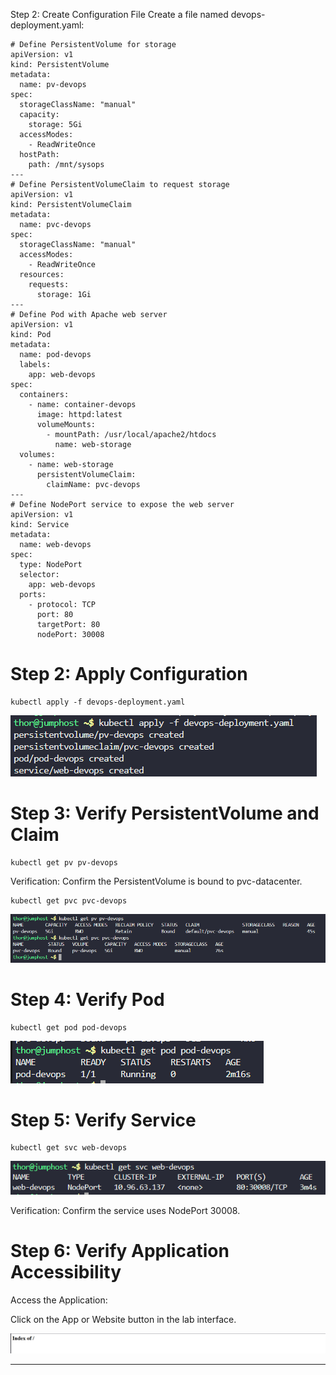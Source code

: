 Step 2: Create Configuration File
Create a file named devops-deployment.yaml:

```
# Define PersistentVolume for storage
apiVersion: v1
kind: PersistentVolume
metadata:
  name: pv-devops
spec:
  storageClassName: "manual"
  capacity:
    storage: 5Gi
  accessModes:
    - ReadWriteOnce
  hostPath:
    path: /mnt/sysops
---
# Define PersistentVolumeClaim to request storage
apiVersion: v1
kind: PersistentVolumeClaim
metadata:
  name: pvc-devops
spec:
  storageClassName: "manual"
  accessModes:
    - ReadWriteOnce
  resources:
    requests:
      storage: 1Gi
---
# Define Pod with Apache web server
apiVersion: v1
kind: Pod
metadata:
  name: pod-devops
  labels:
    app: web-devops
spec:
  containers:
    - name: container-devops
      image: httpd:latest
      volumeMounts:
        - mountPath: /usr/local/apache2/htdocs
          name: web-storage
  volumes:
    - name: web-storage
      persistentVolumeClaim:
        claimName: pvc-devops
---
# Define NodePort service to expose the web server
apiVersion: v1
kind: Service
metadata:
  name: web-devops
spec:
  type: NodePort
  selector:
    app: web-devops
  ports:
    - protocol: TCP
      port: 80
      targetPort: 80
      nodePort: 30008
```

# Step 2: Apply Configuration

```
kubectl apply -f devops-deployment.yaml
```

![alt text](image.png)

# Step 3: Verify PersistentVolume and Claim

```
kubectl get pv pv-devops 
```

Verification: Confirm the PersistentVolume is bound to pvc-datacenter.

```
kubectl get pvc pvc-devops 
```

![alt text](image-1.png)

# Step 4: Verify Pod

```
kubectl get pod pod-devops
```

![alt text](image-2.png)

# Step 5: Verify Service

```
kubectl get svc web-devops
```

![alt text](image-3.png)

Verification: Confirm the service uses NodePort 30008.

# Step 6: Verify Application Accessibility

Access the Application:

Click on the App or Website button in the lab interface.

![alt text](image-4.png)

***
